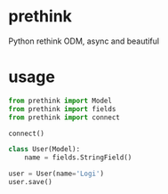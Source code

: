 # prethink
Python rethink ODM, async and beautiful

# usage
```python
from prethink import Model
from prethink import fields
from prethink import connect

connect()

class User(Model):
    name = fields.StringField()

user = User(name='Logi')
user.save()
```
